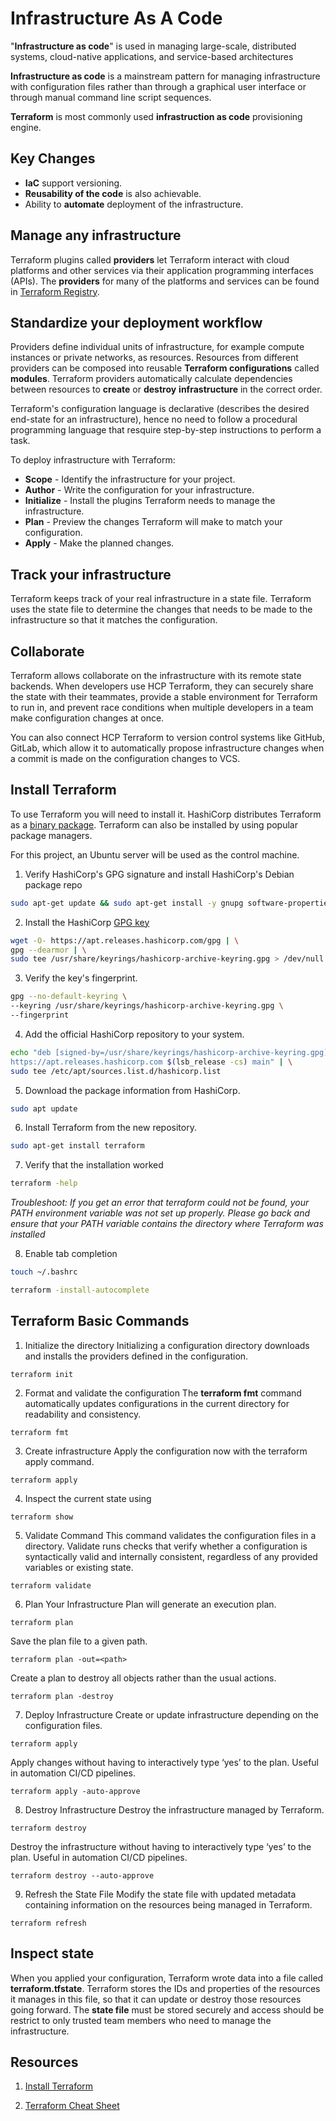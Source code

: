 # Infrastructure As A Code

"**Infrastructure as code**" is used in managing large-scale, distributed systems, cloud-native applications, and service-based architectures

**Infrastructure as code** is a mainstream pattern for managing infrastructure with configuration files rather than through a graphical user interface or through manual command line script sequences.

**Terraform** is most commonly used **infrastruction as code** provisioning engine.


## Key Changes

- **IaC** support versioning.
- **Reusability of the code** is also achievable.
- Ability to **automate** deployment of the infrastructure.

## Manage any infrastructure

Terraform plugins called **providers** let Terraform interact with cloud platforms and other services via their application programming interfaces (APIs). The **providers** for many of the platforms and services can be found in [Terraform Registry](https://registry.terraform.io/browse/providers).

## Standardize your deployment workflow

Providers define individual units of infrastructure, for example compute instances or private networks, as resources. Resources from different providers can be composed into reusable **Terraform configurations** called **modules**. Terraform providers automatically calculate dependencies between resources to **create** or **destroy** **infrastructure** in the correct order.

Terraform's configuration language is declarative (describes the desired end-state for an infrastructure), hence no need to follow a procedural programming language that resquire step-by-step instructions to perform a task.

To deploy infrastructure with Terraform:

- **Scope** - Identify the infrastructure for your project.
- **Author** - Write the configuration for your infrastructure.
- **Initialize** - Install the plugins Terraform needs to manage the infrastructure.
- **Plan** - Preview the changes Terraform will make to match your configuration.
- **Apply** - Make the planned changes.


## Track your infrastructure

Terraform keeps track of your real infrastructure in a state file. Terraform uses the state file to determine the changes that needs to be made to the infrastructure so that it matches the configuration.


## Collaborate

Terraform allows collaborate on the infrastructure with its remote state backends. When developers use HCP Terraform, they can securely share the state with their teammates, provide a stable environment for Terraform to run in, and prevent race conditions when multiple developers in a team make configuration changes at once.

You can also connect HCP Terraform to version control systems like GitHub, GitLab, which allow it to automatically propose infrastructure changes when a commit is made on the configuration changes to VCS.


## Install Terraform

To use Terraform you will need to install it. HashiCorp distributes Terraform as a [binary package](https://developer.hashicorp.com/terraform/install). Terraform can also be installed by using popular package managers.

For this project, an Ubuntu server will be used as the control machine.

1. Verify HashiCorp's GPG signature and install HashiCorp's Debian package repo
```bash
sudo apt-get update && sudo apt-get install -y gnupg software-properties-common
```

2. Install the HashiCorp [GPG key](https://apt.releases.hashicorp.com/gpg)
```bash
wget -O- https://apt.releases.hashicorp.com/gpg | \
gpg --dearmor | \
sudo tee /usr/share/keyrings/hashicorp-archive-keyring.gpg > /dev/null
```

3. Verify the key's fingerprint.
 ```bash
gpg --no-default-keyring \
--keyring /usr/share/keyrings/hashicorp-archive-keyring.gpg \
--fingerprint
```

4. Add the official HashiCorp repository to your system.
```bash
echo "deb [signed-by=/usr/share/keyrings/hashicorp-archive-keyring.gpg] \
https://apt.releases.hashicorp.com $(lsb_release -cs) main" | \
sudo tee /etc/apt/sources.list.d/hashicorp.list
```

5. Download the package information from HashiCorp.
```bash
sudo apt update
```

6. Install Terraform from the new repository.
```bash
sudo apt-get install terraform
```

7. Verify that the installation worked
```bash
terraform -help
```

*Troubleshoot: If you get an error that terraform could not be found, your PATH environment variable was not set up properly. Please go back and ensure that your PATH variable contains the directory where Terraform was installed*

8. Enable tab completion
```bash
touch ~/.bashrc
```

```bash
terraform -install-autocomplete
```

## Terraform Basic Commands

1. Initialize the directory
Initializing a configuration directory downloads and installs the providers defined in the configuration.

```hcl
terraform init
```

2. Format and validate the configuration
The **terraform fmt** command automatically updates configurations in the current directory for readability and consistency.

```hcl
terraform fmt
```

3. Create infrastructure
Apply the configuration now with the terraform apply command.

```hcl
terraform apply
```

4. Inspect the current state using 
```hcl
terraform show
```

5. Validate Command
This command validates the configuration files in a directory. Validate runs checks that verify whether a configuration is syntactically valid and internally consistent, regardless of any provided variables or existing state.
```hcl
terraform validate
```

6. Plan Your Infrastructure
Plan will generate an execution plan.
```hcl
terraform plan
```
Save the plan file to a given path.
```hcl
terraform plan -out=<path>
```
Create a plan to destroy all objects rather than the usual actions.
```hcl
terraform plan -destroy
```

7. Deploy Infrastructure
Create or update infrastructure depending on the configuration files.
```hcl
terraform apply
```
Apply changes without having to interactively type ‘yes’ to the plan. Useful in automation CI/CD pipelines.
```hcl
terraform apply -auto-approve
```

8. Destroy Infrastructure
Destroy the infrastructure managed by Terraform.
```hcl
terraform destroy
```
Destroy the infrastructure without having to interactively type ‘yes’ to the plan. Useful in automation CI/CD pipelines.
```hcl
terraform destroy --auto-approve
```

9. Refresh the State File
Modify the state file with updated metadata containing information on the resources being managed in Terraform.
```hcl
terraform refresh
```

## Inspect state
When you applied your configuration, Terraform wrote data into a file called **terraform.tfstate**. Terraform stores the IDs and properties of the resources it manages in this file, so that it can update or destroy those resources going forward. The **state file** must be stored securely and access should be restrict to only trusted team members who need to manage the infrastructure.



## Resources

1. [Install Terraform](https://developer.hashicorp.com/terraform/tutorials/aws-get-started/install-cli)

2. [Terraform Cheat Sheet](https://spacelift.io/blog/terraform-commands-cheat-sheet)



